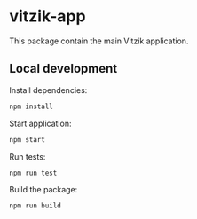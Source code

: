 # vitzik-app

This package contain the main Vitzik application.

## Local development

Install dependencies:

```sh
npm install
```

Start application:

```sh
npm start
```

Run tests:

```sh
npm run test
```

Build the package:

```sh
npm run build
```
